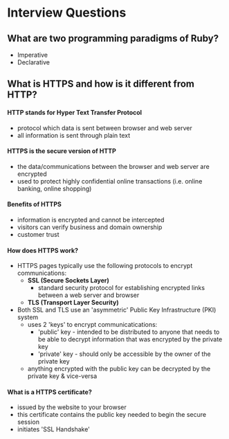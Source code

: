 # Interview Questions

## What are two programming paradigms of Ruby?
* Imperative
* Declarative

## What is HTTPS and how is it different from HTTP?
#### HTTP stands for Hyper Text Transfer Protocol
  * protocol which data is sent between browser and web server
  * all information is sent through plain text
#### HTTPS is the secure version of HTTP
  * the data/communications between the browser and web server are encrypted
  * used to protect highly confidential online transactions (i.e. online banking, online shopping)
#### Benefits of HTTPS
  * information is encrypted and cannot be intercepted
  * visitors can verify business and domain ownership
  * customer trust
#### How does HTTPS work?
  * HTTPS pages typically use the following protocols to encrypt communications:
    * **SSL (Secure Sockets Layer)**
      * standard security protocol for establishing encrypted links between a web server and browser
    * **TLS (Transport Layer Security)**
  * Both SSL and TLS use an 'asymmetric' Public Key Infrastructure (PKI) system
    * uses 2 'keys' to encrypt communicatications:
      * 'public' key - intended to be distributed to anyone that needs to be able to decrypt information that was encrypted by the private key
      * 'private' key - should only be accessible by the owner of the private key
    * anything encrypted with the public key can be decrypted by the private key & vice-versa

#### What is a HTTPS certificate?
  * issued by the website to your browser
  * this certificate contains the public key needed to begin the secure session
  * initiates 'SSL Handshake'
